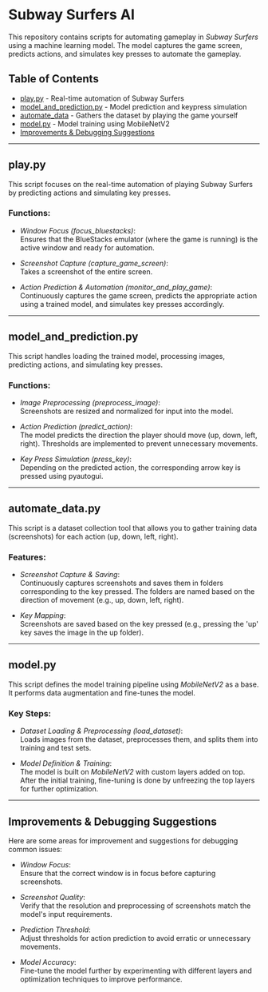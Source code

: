 # Subway Surfers AI

This repository contains scripts for automating gameplay in *Subway Surfers* using a machine learning model. The model captures the game screen, predicts actions, and simulates key presses to automate the gameplay.

## Table of Contents
- [play.py](#playpy) - Real-time automation of Subway Surfers
- [model_and_prediction.py](#model_and_predictionpy) - Model prediction and keypress simulation
- [automate_data](#automate_data) - Gathers the dataset by playing the game yourself
- [model.py](#model_trainingpy) - Model training using MobileNetV2
- [Improvements & Debugging Suggestions](#improvements--debugging-suggestions)

---

## play.py

This script focuses on the real-time automation of playing Subway Surfers by predicting actions and simulating key presses.

### Functions:
- *Window Focus (focus_bluestacks)*:  
  Ensures that the BlueStacks emulator (where the game is running) is the active window and ready for automation.
  
- *Screenshot Capture (capture_game_screen)*:  
  Takes a screenshot of the entire screen.
  
- *Action Prediction & Automation (monitor_and_play_game)*:  
  Continuously captures the game screen, predicts the appropriate action using a trained model, and simulates key presses accordingly.

---

## model_and_prediction.py

This script handles loading the trained model, processing images, predicting actions, and simulating key presses.

### Functions:
- *Image Preprocessing (preprocess_image)*:  
  Screenshots are resized and normalized for input into the model.
  
- *Action Prediction (predict_action)*:  
  The model predicts the direction the player should move (up, down, left, right). Thresholds are implemented to prevent unnecessary movements.
  
- *Key Press Simulation (press_key)*:  
  Depending on the predicted action, the corresponding arrow key is pressed using pyautogui.

---
## automate_data.py

This script is a dataset collection tool that allows you to gather training data (screenshots) for each action (up, down, left, right).

### Features:
- *Screenshot Capture & Saving*:  
  Continuously captures screenshots and saves them in folders corresponding to the key pressed. The folders are named based on the direction of movement (e.g., up, down, left, right).
  
- *Key Mapping*:  
  Screenshots are saved based on the key pressed (e.g., pressing the 'up' key saves the image in the up folder).
---
## model.py

This script defines the model training pipeline using *MobileNetV2* as a base. It performs data augmentation and fine-tunes the model.

### Key Steps:
- *Dataset Loading & Preprocessing (load_dataset)*:  
  Loads images from the dataset, preprocesses them, and splits them into training and test sets.
  
- *Model Definition & Training*:  
  The model is built on *MobileNetV2* with custom layers added on top. After the initial training, fine-tuning is done by unfreezing the top layers for further optimization.

---

## Improvements & Debugging Suggestions

Here are some areas for improvement and suggestions for debugging common issues:

- *Window Focus*:  
  Ensure that the correct window is in focus before capturing screenshots.
  
- *Screenshot Quality*:  
  Verify that the resolution and preprocessing of screenshots match the model's input requirements.
  
- *Prediction Threshold*:  
  Adjust thresholds for action prediction to avoid erratic or unnecessary movements.
  
- *Model Accuracy*:  
  Fine-tune the model further by experimenting with different layers and optimization techniques to improve performance.
